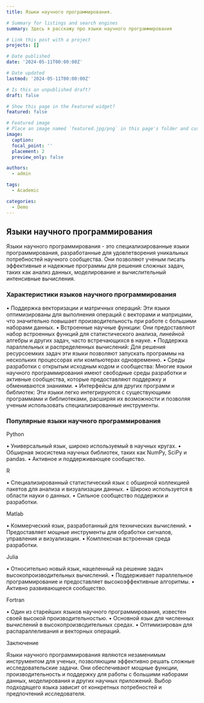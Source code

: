 ```yaml
---
title: Языки научного программирования.

# Summary for listings and search engines
summary: Здесь я расскажу про языки научного программирования

# Link this post with a project
projects: []

# Date published
date: '2024-05-11T00:00:00Z'

# Date updated
lastmod: '2024-05-11T00:00:00Z'

# Is this an unpublished draft?
draft: false

# Show this page in the Featured widget?
featured: false

# Featured image
# Place an image named `featured.jpg/png` in this page's folder and customize its options here.
image:
  caption: 
  focal_point: ''
  placement: 2
  preview_only: false

authors:
  - admin

tags:
  - Academic

categories:
  - Demo
---
```


## Языки научного программирования

Языки научного программирования - это специализированные языки программирования, разработанные для удовлетворения уникальных потребностей научного сообщества. Они позволяют ученым писать эффективные и надежные программы для решения сложных задач, таких как анализ данных, моделирование и вычислительный интенсивные вычисления.

### Характеристики языков научного программирования

• Поддержка векторизации и матричных операций: Эти языки оптимизированы для выполнения операций с векторами и матрицами, что значительно повышает производительность при работе с большими наборами данных.
• Встроенные научные функции: Они предоставляют набор встроенных функций для статистического анализа, линейной алгебры и других задач, часто встречающихся в науке.
• Поддержка параллельных и распределенных вычислений: Для решения ресурсоемких задач эти языки позволяют запускать программы на нескольких процессорах или компьютерах одновременно.
• Среды разработки с открытым исходным кодом и сообщества: Многие языки научного программирования имеют свободные среды разработки и активные сообщества, которые предоставляют поддержку и обмениваются знаниями.
• Интерфейсы для других программ и библиотек: Эти языки легко интегрируются с существующими программами и библиотеками, расширяя их возможности и позволяя ученым использовать специализированные инструменты.

### Популярные языки научного программирования

Python

• Универсальный язык, широко используемый в научных кругах.
• Обширная экосистема научных библиотек, таких как NumPy, SciPy и pandas.
• Активное и поддерживающее сообщество.

R

• Специализированный статистический язык с обширной коллекцией пакетов для анализа и визуализации данных.
• Широко используется в области науки о данных.
• Сильное сообщество поддержки и разработки.

Matlab

• Коммерческий язык, разработанный для технических вычислений.
• Предоставляет мощные инструменты для обработки сигналов, управления и визуализации.
• Комплексная встроенная среда разработки.

Julia

• Относительно новый язык, нацеленный на решение задач высокопроизводительных вычислений.
• Поддерживает параллельное программирование и предоставляет высокоэффективные алгоритмы.
• Активно развивающееся сообщество.

Fortran

• Один из старейших языков научного программирования, известен своей высокой производительностью.
• Основной язык для численных вычислений в высокопроизводительных средах.
• Оптимизирован для распараллеливания и векторных операций.

Заключение

Языки научного программирования являются незаменимым инструментом для ученых, позволяющим эффективно решать сложные исследовательские задачи. Они обеспечивают мощные функции, производительность и поддержку для работы с большими наборами данных, моделирования и других научных приложений. Выбор подходящего языка зависит от конкретных потребностей и предпочтений исследователя.

